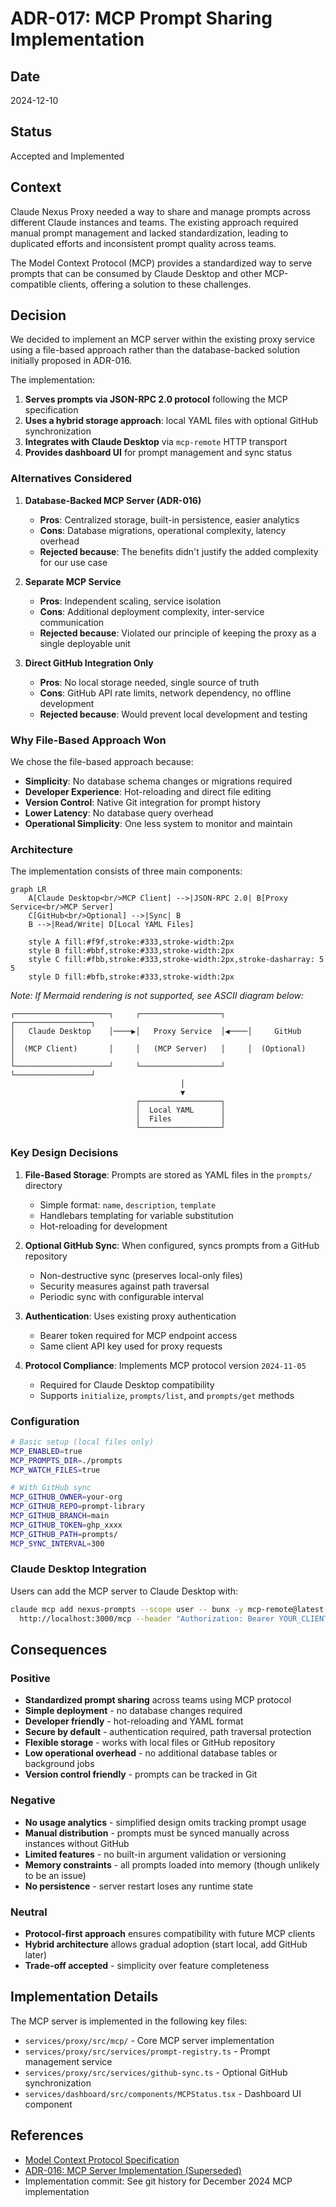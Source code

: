 # ADR-017: MCP Prompt Sharing Implementation

## Date

2024-12-10

## Status

Accepted and Implemented

## Context

Claude Nexus Proxy needed a way to share and manage prompts across different Claude instances and teams. The existing approach required manual prompt management and lacked standardization, leading to duplicated efforts and inconsistent prompt quality across teams.

The Model Context Protocol (MCP) provides a standardized way to serve prompts that can be consumed by Claude Desktop and other MCP-compatible clients, offering a solution to these challenges.

## Decision

We decided to implement an MCP server within the existing proxy service using a file-based approach rather than the database-backed solution initially proposed in ADR-016.

The implementation:

1. **Serves prompts via JSON-RPC 2.0 protocol** following the MCP specification
2. **Uses a hybrid storage approach**: local YAML files with optional GitHub synchronization
3. **Integrates with Claude Desktop** via `mcp-remote` HTTP transport
4. **Provides dashboard UI** for prompt management and sync status

### Alternatives Considered

1. **Database-Backed MCP Server (ADR-016)**
   - **Pros**: Centralized storage, built-in persistence, easier analytics
   - **Cons**: Database migrations, operational complexity, latency overhead
   - **Rejected because**: The benefits didn't justify the added complexity for our use case

2. **Separate MCP Service**
   - **Pros**: Independent scaling, service isolation
   - **Cons**: Additional deployment complexity, inter-service communication
   - **Rejected because**: Violated our principle of keeping the proxy as a single deployable unit

3. **Direct GitHub Integration Only**
   - **Pros**: No local storage needed, single source of truth
   - **Cons**: GitHub API rate limits, network dependency, no offline development
   - **Rejected because**: Would prevent local development and testing

### Why File-Based Approach Won

We chose the file-based approach because:

- **Simplicity**: No database schema changes or migrations required
- **Developer Experience**: Hot-reloading and direct file editing
- **Version Control**: Native Git integration for prompt history
- **Lower Latency**: No database query overhead
- **Operational Simplicity**: One less system to monitor and maintain

### Architecture

The implementation consists of three main components:

```mermaid
graph LR
    A[Claude Desktop<br/>MCP Client] -->|JSON-RPC 2.0| B[Proxy Service<br/>MCP Server]
    C[GitHub<br/>Optional] -->|Sync| B
    B -->|Read/Write| D[Local YAML Files]

    style A fill:#f9f,stroke:#333,stroke-width:2px
    style B fill:#bbf,stroke:#333,stroke-width:2px
    style C fill:#fbb,stroke:#333,stroke-width:2px,stroke-dasharray: 5 5
    style D fill:#bfb,stroke:#333,stroke-width:2px
```

_Note: If Mermaid rendering is not supported, see ASCII diagram below:_

```
┌─────────────────────┐     ┌──────────────────┐     ┌─────────────────┐
│   Claude Desktop    │────▶│   Proxy Service  │◀────│     GitHub      │
│  (MCP Client)       │     │   (MCP Server)   │     │  (Optional)     │
└─────────────────────┘     └──────────────────┘     └─────────────────┘
                                      │
                                      ▼
                            ┌──────────────────┐
                            │  Local YAML      │
                            │  Files           │
                            └──────────────────┘
```

### Key Design Decisions

1. **File-Based Storage**: Prompts are stored as YAML files in the `prompts/` directory
   - Simple format: `name`, `description`, `template`
   - Handlebars templating for variable substitution
   - Hot-reloading for development

2. **Optional GitHub Sync**: When configured, syncs prompts from a GitHub repository
   - Non-destructive sync (preserves local-only files)
   - Security measures against path traversal
   - Periodic sync with configurable interval

3. **Authentication**: Uses existing proxy authentication
   - Bearer token required for MCP endpoint access
   - Same client API key used for proxy requests

4. **Protocol Compliance**: Implements MCP protocol version `2024-11-05`
   - Required for Claude Desktop compatibility
   - Supports `initialize`, `prompts/list`, and `prompts/get` methods

### Configuration

```bash
# Basic setup (local files only)
MCP_ENABLED=true
MCP_PROMPTS_DIR=./prompts
MCP_WATCH_FILES=true

# With GitHub sync
MCP_GITHUB_OWNER=your-org
MCP_GITHUB_REPO=prompt-library
MCP_GITHUB_BRANCH=main
MCP_GITHUB_TOKEN=ghp_xxxx
MCP_GITHUB_PATH=prompts/
MCP_SYNC_INTERVAL=300
```

### Claude Desktop Integration

Users can add the MCP server to Claude Desktop with:

```bash
claude mcp add nexus-prompts --scope user -- bunx -y mcp-remote@latest \
  http://localhost:3000/mcp --header "Authorization: Bearer YOUR_CLIENT_API_KEY"
```

## Consequences

### Positive

- **Standardized prompt sharing** across teams using MCP protocol
- **Simple deployment** - no database changes required
- **Developer friendly** - hot-reloading and YAML format
- **Secure by default** - authentication required, path traversal protection
- **Flexible storage** - works with local files or GitHub repository
- **Low operational overhead** - no additional database tables or background jobs
- **Version control friendly** - prompts can be tracked in Git

### Negative

- **No usage analytics** - simplified design omits tracking prompt usage
- **Manual distribution** - prompts must be synced manually across instances without GitHub
- **Limited features** - no built-in argument validation or versioning
- **Memory constraints** - all prompts loaded into memory (though unlikely to be an issue)
- **No persistence** - server restart loses any runtime state

### Neutral

- **Protocol-first approach** ensures compatibility with future MCP clients
- **Hybrid architecture** allows gradual adoption (start local, add GitHub later)
- **Trade-off accepted** - simplicity over feature completeness

## Implementation Details

The MCP server is implemented in the following key files:

- `services/proxy/src/mcp/` - Core MCP server implementation
- `services/proxy/src/services/prompt-registry.ts` - Prompt management service
- `services/proxy/src/services/github-sync.ts` - Optional GitHub synchronization
- `services/dashboard/src/components/MCPStatus.tsx` - Dashboard UI component

## References

- [Model Context Protocol Specification](https://modelcontextprotocol.io)
- [ADR-016: MCP Server Implementation (Superseded)](./adr-016-mcp-server-implementation.md)
- Implementation commit: See git history for December 2024 MCP implementation
